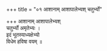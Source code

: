 +++
title = "०१ आशानाम् आशापालेभ्यश् चतुर्भ्यो"

+++
आशानाम् आशापालेभ्यश्  
चतुर्भ्यो अमृतेभ्यः ।  
इदं भूतस्याध्यक्षेभ्यो  
विधेम हविषा वयम् ॥